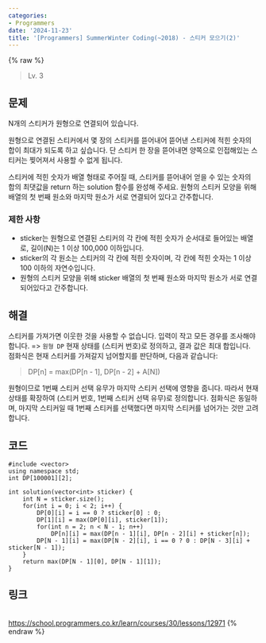 ```yaml
---
categories:
- Programmers
date: '2024-11-23'
title: '[Programmers] SummerWinter Coding(~2018) - 스티커 모으기(2)'
---
```


{% raw %}
> Lv. 3<br>

## 문제
N개의 스티커가 원형으로 연결되어 있습니다.
  
원형으로 연결된 스티커에서 몇 장의 스티커를 뜯어내어 뜯어낸 스티커에 적힌 숫자의 합이 최대가 되도록 하고 싶습니다. 단 스티커 한 장을 뜯어내면 양쪽으로 인접해있는 스티커는 찢어져서 사용할 수 없게 됩니다.

스티커에 적힌 숫자가 배열 형태로 주어질 때, 스티커를 뜯어내어 얻을 수 있는 숫자의 합의 최댓값을 return 하는 solution 함수를 완성해 주세요. 원형의 스티커 모양을 위해 배열의 첫 번째 원소와 마지막 원소가 서로 연결되어 있다고 간주합니다.

### 제한 사항
-   sticker는 원형으로 연결된 스티커의 각 칸에 적힌 숫자가 순서대로 들어있는 배열로, 길이(N)는 1 이상 100,000 이하입니다.
-   sticker의 각 원소는 스티커의 각 칸에 적힌 숫자이며, 각 칸에 적힌 숫자는 1 이상 100 이하의 자연수입니다.
-   원형의 스티커 모양을 위해 sticker 배열의 첫 번째 원소와 마지막 원소가 서로 연결되어있다고 간주합니다.

## 해결
스티커를 가져가면 이웃한 것을 사용할 수 없습니다. 입력이 작고 모든 경우를 조사해야 합니다. => `원형 DP`
현재 상태를 (스티커 번호)로 정의하고, 결과 값은 최대 합입니다. 점화식은 현재 스티커를 가져갈지 넘어할지를 판단하며, 다음과 같습니다:
> DP[n] = max(DP[n - 1], DP[n - 2] + A[N])<br>

원형이므로 1번째 스티커 선택 유무가 마지막 스티커 선택에 영향을 줍니다. 따라서 현재 상태를 확장하여 (스티커 번호, 1번째 스티커 선택 유무)로 정의합니다. 점화식은 동일하며, 마지막 스티커일 때 1번째 스티커를 선택했다면 마지막 스티커를 넘어가는 것만 고려합니다.

## 코드
```
#include <vector>
using namespace std;
int DP[100001][2];

int solution(vector<int> sticker) {
    int N = sticker.size();
    for(int i = 0; i < 2; i++) {
        DP[0][i] = i == 0 ? sticker[0] : 0;
        DP[1][i] = max(DP[0][i], sticker[1]);
        for(int n = 2; n < N - 1; n++)
            DP[n][i] = max(DP[n - 1][i], DP[n - 2][i] + sticker[n]);
        DP[N - 1][i] = max(DP[N - 2][i], i == 0 ? 0 : DP[N - 3][i] + sticker[N - 1]);
    }
    return max(DP[N - 1][0], DP[N - 1][1]);
}
```

## 링크
<br>https://school.programmers.co.kr/learn/courses/30/lessons/12971
{% endraw %}